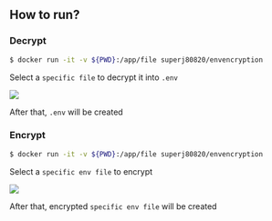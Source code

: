 ## How to run?

### Decrypt

```bash
$ docker run -it -v ${PWD}:/app/file superj80820/envencryption
```

Select a `specific file` to decrypt it into `.env`

![](https://i.imgur.com/E0R93iX.png)

After that, `.env` will be created

### Encrypt

```bash
$ docker run -it -v ${PWD}:/app/file superj80820/envencryption
```

Select a `specific env file` to encrypt

![](https://i.imgur.com/rtNqwlc.png)

After that, encrypted `specific env file` will be created

